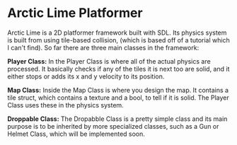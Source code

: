 # Arctic Lime Platformer

Arctic Lime is a 2D platformer framework built with SDL. Its physics system is built from using tile-based collision, (which is based off of a tutorial which I can't find). So far there are three main classes in the framework:

**Player Class:**
In the Player Class is where all of the actual physics are processed. It basically checks if any of the tiles it is next too are solid, and it either stops or adds its x and y velocity to its position. 

**Map Class:**
Inside the Map Class is where you design the map. It contains a tile struct, which contains a texture and a bool, to tell if it is solid. The Player Class uses these in the physics system.

**Droppable Class:**
The Dropabble Class is a pretty simple class and its main purpose is to be inherited by more specialized classes, such as a Gun or Helmet Class, which will be implemented soon.

